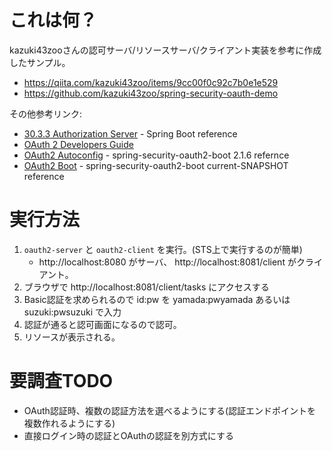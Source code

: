 # これは何？

kazuki43zooさんの認可サーバ/リソースサーバ/クライアント実装を参考に作成したサンプル。
- https://qiita.com/kazuki43zoo/items/9cc00f0c92c7b0e1e529
- https://github.com/kazuki43zoo/spring-security-oauth-demo

その他参考リンク:

- [30.3.3 Authorization Server](https://docs.spring.io/spring-boot/docs/2.1.6.RELEASE/reference/html/boot-features-security.html#_authorization_server) - Spring Boot reference
- [OAuth 2 Developers Guide](https://projects.spring.io/spring-security-oauth/docs/oauth2.html)
- [OAuth2 Autoconfig](https://docs.spring.io/spring-security-oauth2-boot/docs/2.1.6.RELEASE/reference/html5/) - spring-security-oauth2-boot 2.1.6 refernce
- [OAuth2 Boot](https://docs.spring.io/spring-security-oauth2-boot/docs/current-SNAPSHOT/reference/html5/) - spring-security-oauth2-boot current-SNAPSHOT reference

# 実行方法

1. `oauth2-server` と `oauth2-client` を実行。(STS上で実行するのが簡単)
   - http://localhost:8080 がサーバ、 http://localhost:8081/client がクライアント。
1. ブラウザで http://localhost:8081/client/tasks にアクセスする
1. Basic認証を求められるので id:pw を yamada:pwyamada あるいは suzuki:pwsuzuki で入力
1. 認証が通ると認可画面になるので認可。
1. リソースが表示される。

# 要調査TODO

- OAuth認証時、複数の認証方法を選べるようにする(認証エンドポイントを複数作れるようにする)
- 直接ログイン時の認証とOAuthの認証を別方式にする
